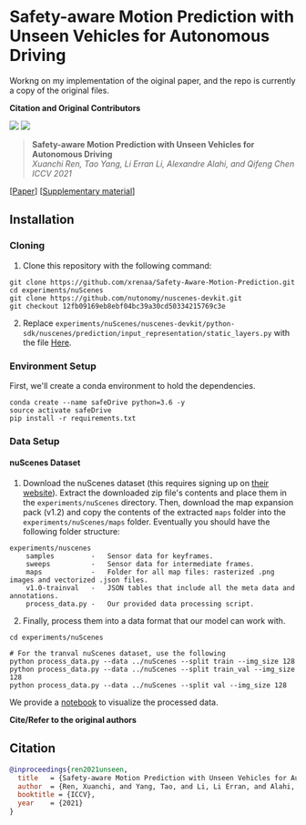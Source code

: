 # Safety-aware Motion Prediction with Unseen Vehicles for Autonomous Driving

Workng on my implementation of the oiginal paper, and the repo is currently a copy of the original files.

**Citation and Original Contributors**

<a href="https://arxiv.org/abs/2109.01510"><img src="https://img.shields.io/badge/arXiv-2109.01510-b31b1b.svg"></a>
<a href="https://opensource.org/licenses/MIT"><img src="https://img.shields.io/badge/License-MIT-yellow.svg"></a>

> **Safety-aware Motion Prediction with Unseen Vehicles for Autonomous Driving** <br>
> *Xuanchi Ren, Tao Yang, Li Erran Li, Alexandre Alahi, and Qifeng Chen*<br>
> *ICCV 2021*<br>
> 
[[Paper](https://arxiv.org/pdf/2109.01510.pdf)]
[[Supplementary material](https://openaccess.thecvf.com/content/ICCV2021/supplemental/Ren_Safety-Aware_Motion_Prediction_ICCV_2021_supplemental.pdf)]
 

## Installation ##

### Cloning ###

1. Clone this repository with the following command:

```
git clone https://github.com/xrenaa/Safety-Aware-Motion-Prediction.git
cd experiments/nuScenes
git clone https://github.com/nutonomy/nuscenes-devkit.git
git checkout 12fb09169eb8ebf04bc39a30cd50334215769c3e
```

2. Replace `experiments/nuScenes/nuscenes-devkit/python-sdk/nuscenes/prediction/input_representation/static_layers.py` with the file [Here](https://drive.google.com/file/d/1Q_lqbj78Nv3Js9FNwWJvay77UaghfVNa/view?usp=sharing).

### Environment Setup ###
First, we'll create a conda environment to hold the dependencies.
```
conda create --name safeDrive python=3.6 -y
source activate safeDrive
pip install -r requirements.txt
```


### Data Setup ###
#### nuScenes Dataset ####
1. Download the nuScenes dataset (this requires signing up on [their website](https://www.nuscenes.org/)). Extract the downloaded zip file's contents and place them in the `experiments/nuScenes` directory. Then, download the map expansion pack (v1.2) and copy the contents of the extracted `maps` folder into the `experiments/nuScenes/maps` folder. Eventually you should have the following folder structure:

```
experiments/nuscenes
    samples	        -	Sensor data for keyframes.
    sweeps	        -	Sensor data for intermediate frames.
    maps	        -	Folder for all map files: rasterized .png images and vectorized .json files.
    v1.0-trainval	-	JSON tables that include all the meta data and annotations.
    process_data.py	-	Our provided data processing script.
```

2. Finally, process them into a data format that our model can work with.

```
cd experiments/nuScenes

# For the tranval nuScenes dataset, use the following
python process_data.py --data ../nuScenes --split train --img_size 128
python process_data.py --data ../nuScenes --split train_val --img_size 128
python process_data.py --data ../nuScenes --split val --img_size 128
```
We provide a [notebook](experiments/nuScenes/data_playground.ipynb) to visualize the processed data.

<!-- ## Train ## -->




**Cite/Refer to the original authors**

## Citation
```bibtex
@inproceedings{ren2021unseen,
  title   = {Safety-aware Motion Prediction with Unseen Vehicles for Autonomous Driving},
  author  = {Ren, Xuanchi, and Yang, Tao, and Li, Li Erran, and Alahi, Alexandre, and Chen, Qifeng},
  booktitle = {ICCV},
  year    = {2021}
}
```
